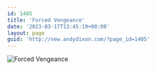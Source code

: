 ```yaml
---
id: 1405
title: 'Forced Vengeance'
date: '2023-03-17T13:45:19+00:00'
layout: page
guid: 'http://new.andydixon.com/?page_id=1405'
---
```


![Forced Vengeance](https://i0.wp.com/assets.g8x2.ldn.idrivee2-23.com/posters/Forced%20Vengeance%2001.jpg?w=1200&ssl=1 "Forced Vengeance")